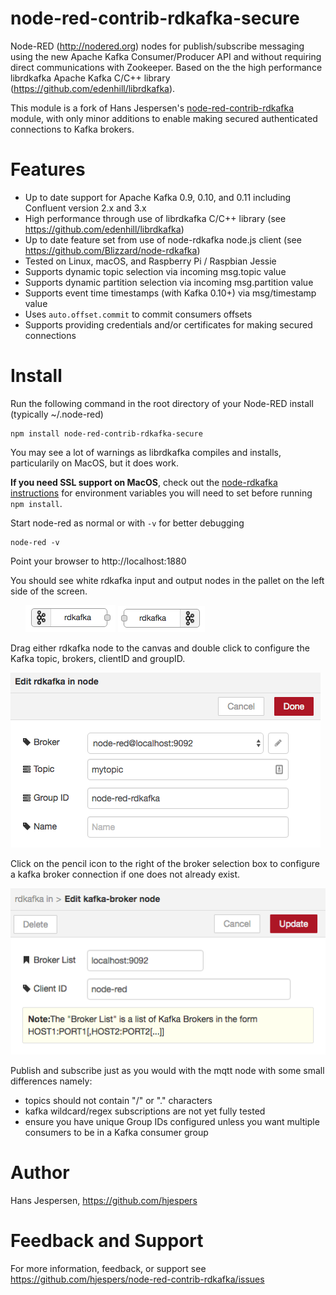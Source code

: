 node-red-contrib-rdkafka-secure
===============================

Node-RED (http://nodered.org) nodes for publish/subscribe messaging using the new Apache Kafka Consumer/Producer API and without requiring direct communications with Zookeeper. Based on the the high performance librdkafka Apache Kafka C/C++ library (https://github.com/edenhill/librdkafka).

This module is a fork of Hans Jespersen's [node-red-contrib-rdkafka](https://github.com/hjespers/node-red-contrib-rdkafka) module, with only minor additions to enable making secured authenticated connections to Kafka brokers.


# Features

* Up to date support for Apache Kafka 0.9, 0.10, and 0.11 including Confluent version 2.x and 3.x
* High performance through use of librdkafka C/C++ library (see https://github.com/edenhill/librdkafka)
* Up to date feature set from use of node-rdkafka node.js client (see https://github.com/Blizzard/node-rdkafka)
* Tested on Linux, macOS, and Raspberry Pi / Raspbian Jessie
* Supports dynamic topic selection via incoming msg.topic value
* Supports dynamic partition selection via incoming msg.partition value
* Supports event time timestamps (with Kafka 0.10+) via msg/timestamp value
* Uses `auto.offset.commit` to commit consumers offsets
* Supports providing credentials and/or certificates for making secured connections

# Install

Run the following command in the root directory of your Node-RED install (typically ~/.node-red)

    npm install node-red-contrib-rdkafka-secure

You may see a lot of warnings as librdkafka compiles and installs, particularily on MacOS, but it does work.

**If you need SSL support on MacOS**, check out the [node-rdkafka instructions](https://github.com/Blizzard/node-rdkafka#mac-os-high-sierra--mojave) for environment variables you will need to set before running `npm install`.

Start node-red as normal or with `-v` for better debugging

	node-red -v

Point your browser to http://localhost:1880

You should see white rdkafka input and output nodes in the pallet on the left side of the screen.
<ul>
    <img src="./images/rdkafka-in.png">
    <img src="./images/rdkafka-out.png">
</ul>

Drag either rdkafka node to the canvas and double click to configure the Kafka topic, brokers, clientID and groupID.

<img src="./images/rdkafka-in-config.png">

Click on the pencil icon to the right of the broker selection box to configure a kafka broker connection if one does not already exist.

<img src="./images/rdkafka-broker-config.png">

Publish and subscribe just as you would with the mqtt node with some small differences namely:
<ul>
	<li>topics should not contain "/" or "." characters
	<li>kafka wildcard/regex subscriptions are not yet fully tested
	<li>ensure you have unique Group IDs configured unless you want multiple consumers to be in a Kafka consumer group
</ul>

# Author

Hans Jespersen, https://github.com/hjespers

# Feedback and Support

For more information, feedback, or support see https://github.com/hjespers/node-red-contrib-rdkafka/issues
